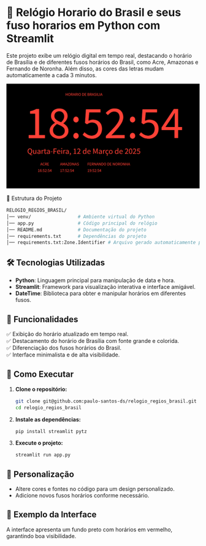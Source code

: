 # 📅 Relógio Horario do Brasil e seus fuso horarios em Python com Streamlit  

Este projeto exibe um relógio digital em tempo real, destacando o horário de Brasília e de diferentes fusos horários do Brasil, como Acre, Amazonas e Fernando de Noronha. Além disso, as cores das letras mudam automaticamente a cada 3 minutos.

![relogio](https://github.com/paulo-santos-ds/relogio_regios_brasil/blob/main/imagens/relogio.png)

📌 Estrutura do Projeto

 ```bash
RELOGIO_REGIOS_BRASIL/
│── venv/                 # Ambiente virtual do Python  
│── app.py                # Código principal do relógio  
│── README.md             # Documentação do projeto  
│── requirements.txt      # Dependências do projeto  
│── requirements.txt:Zone.Identifier # Arquivo gerado automaticamente pelo sistema  
```

## 🛠️ **Tecnologias Utilizadas**  
- **Python**: Linguagem principal para manipulação de data e hora.  
- **Streamlit**: Framework para visualização interativa e interface amigável.  
- **DateTime**: Biblioteca para obter e manipular horários em diferentes fusos.  

## 🎯 **Funcionalidades**  
✅ Exibição do horário atualizado em tempo real.  
✅ Destacamento do horário de Brasília com fonte grande e colorida.  
✅ Diferenciação dos fusos horários do Brasil.  
✅ Interface minimalista e de alta visibilidade.  

## 🚀 **Como Executar**  
1. **Clone o repositório:**  
   ```bash
   git clone git@github.com:paulo-santos-ds/relogio_regios_brasil.git
   cd relogio_regios_brasil
   ```  
2. **Instale as dependências:**  
   ```bash
   pip install streamlit pytz
   ```  
3. **Execute o projeto:**  
   ```bash
   streamlit run app.py
   ```  

## 🎨 **Personalização**  
- Altere cores e fontes no código para um design personalizado.  
- Adicione novos fusos horários conforme necessário.  

## 📌 **Exemplo da Interface**  
A interface apresenta um fundo preto com horários em vermelho, garantindo boa visibilidade.  

